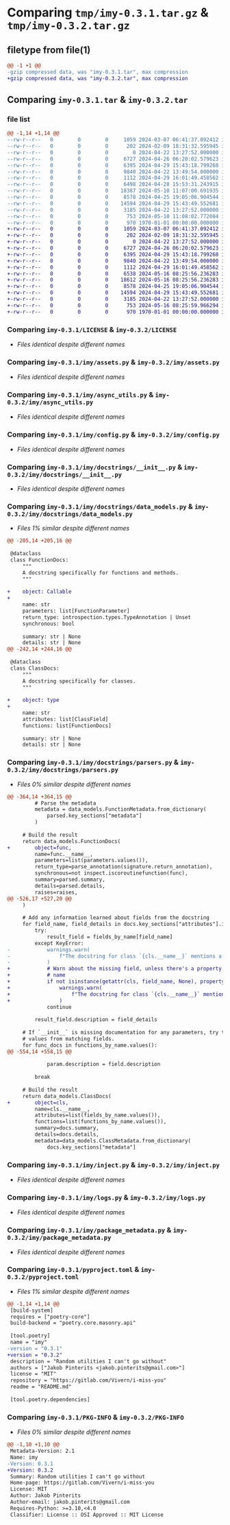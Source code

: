 # Comparing `tmp/imy-0.3.1.tar.gz` & `tmp/imy-0.3.2.tar.gz`

## filetype from file(1)

```diff
@@ -1 +1 @@
-gzip compressed data, was "imy-0.3.1.tar", max compression
+gzip compressed data, was "imy-0.3.2.tar", max compression
```

## Comparing `imy-0.3.1.tar` & `imy-0.3.2.tar`

### file list

```diff
@@ -1,14 +1,14 @@
--rw-r--r--   0        0        0     1059 2024-03-07 06:41:37.092412 imy-0.3.1/LICENSE
--rw-r--r--   0        0        0      202 2024-02-09 18:31:32.595945 imy-0.3.1/README.md
--rw-r--r--   0        0        0        0 2024-04-22 13:27:52.000000 imy-0.3.1/imy/__init__.py
--rw-r--r--   0        0        0     6727 2024-04-26 06:20:02.579623 imy-0.3.1/imy/assets.py
--rw-r--r--   0        0        0     6395 2024-04-29 15:43:18.799268 imy-0.3.1/imy/async_utils.py
--rw-r--r--   0        0        0     9840 2024-04-22 13:49:54.000000 imy-0.3.1/imy/config.py
--rw-r--r--   0        0        0     1112 2024-04-29 16:01:49.458562 imy-0.3.1/imy/docstrings/__init__.py
--rw-r--r--   0        0        0     6498 2024-04-28 15:53:31.243915 imy-0.3.1/imy/docstrings/data_models.py
--rw-r--r--   0        0        0    18387 2024-05-10 11:07:00.691935 imy-0.3.1/imy/docstrings/parsers.py
--rw-r--r--   0        0        0     8578 2024-04-25 19:05:06.904544 imy-0.3.1/imy/inject.py
--rw-r--r--   0        0        0    14594 2024-04-29 15:43:49.552681 imy-0.3.1/imy/logs.py
--rw-r--r--   0        0        0     3185 2024-04-22 13:27:52.000000 imy-0.3.1/imy/package_metadata.py
--rw-r--r--   0        0        0      753 2024-05-10 11:08:02.772084 imy-0.3.1/pyproject.toml
--rw-r--r--   0        0        0      970 1970-01-01 00:00:00.000000 imy-0.3.1/PKG-INFO
+-rw-r--r--   0        0        0     1059 2024-03-07 06:41:37.092412 imy-0.3.2/LICENSE
+-rw-r--r--   0        0        0      202 2024-02-09 18:31:32.595945 imy-0.3.2/README.md
+-rw-r--r--   0        0        0        0 2024-04-22 13:27:52.000000 imy-0.3.2/imy/__init__.py
+-rw-r--r--   0        0        0     6727 2024-04-26 06:20:02.579623 imy-0.3.2/imy/assets.py
+-rw-r--r--   0        0        0     6395 2024-04-29 15:43:18.799268 imy-0.3.2/imy/async_utils.py
+-rw-r--r--   0        0        0     9840 2024-04-22 13:49:54.000000 imy-0.3.2/imy/config.py
+-rw-r--r--   0        0        0     1112 2024-04-29 16:01:49.458562 imy-0.3.2/imy/docstrings/__init__.py
+-rw-r--r--   0        0        0     6538 2024-05-16 08:25:56.236283 imy-0.3.2/imy/docstrings/data_models.py
+-rw-r--r--   0        0        0    18612 2024-05-16 08:25:56.236283 imy-0.3.2/imy/docstrings/parsers.py
+-rw-r--r--   0        0        0     8578 2024-04-25 19:05:06.904544 imy-0.3.2/imy/inject.py
+-rw-r--r--   0        0        0    14594 2024-04-29 15:43:49.552681 imy-0.3.2/imy/logs.py
+-rw-r--r--   0        0        0     3185 2024-04-22 13:27:52.000000 imy-0.3.2/imy/package_metadata.py
+-rw-r--r--   0        0        0      753 2024-05-16 08:25:59.966294 imy-0.3.2/pyproject.toml
+-rw-r--r--   0        0        0      970 1970-01-01 00:00:00.000000 imy-0.3.2/PKG-INFO
```

### Comparing `imy-0.3.1/LICENSE` & `imy-0.3.2/LICENSE`

 * *Files identical despite different names*

### Comparing `imy-0.3.1/imy/assets.py` & `imy-0.3.2/imy/assets.py`

 * *Files identical despite different names*

### Comparing `imy-0.3.1/imy/async_utils.py` & `imy-0.3.2/imy/async_utils.py`

 * *Files identical despite different names*

### Comparing `imy-0.3.1/imy/config.py` & `imy-0.3.2/imy/config.py`

 * *Files identical despite different names*

### Comparing `imy-0.3.1/imy/docstrings/__init__.py` & `imy-0.3.2/imy/docstrings/__init__.py`

 * *Files identical despite different names*

### Comparing `imy-0.3.1/imy/docstrings/data_models.py` & `imy-0.3.2/imy/docstrings/data_models.py`

 * *Files 1% similar despite different names*

```diff
@@ -205,14 +205,16 @@
 
 @dataclass
 class FunctionDocs:
     """
     A docstring specifically for functions and methods.
     """
 
+    object: Callable
+
     name: str
     parameters: list[FunctionParameter]
     return_type: introspection.types.TypeAnnotation | Unset
     synchronous: bool
 
     summary: str | None
     details: str | None
@@ -242,14 +244,16 @@
 
 @dataclass
 class ClassDocs:
     """
     A docstring specifically for classes.
     """
 
+    object: type
+
     name: str
     attributes: list[ClassField]
     functions: list[FunctionDocs]
 
     summary: str | None
     details: str | None
```

### Comparing `imy-0.3.1/imy/docstrings/parsers.py` & `imy-0.3.2/imy/docstrings/parsers.py`

 * *Files 0% similar despite different names*

```diff
@@ -364,14 +364,15 @@
         # Parse the metadata
         metadata = data_models.FunctionMetadata.from_dictionary(
             parsed.key_sections["metadata"]
         )
 
     # Build the result
     return data_models.FunctionDocs(
+        object=func,
         name=func.__name__,
         parameters=list(parameters.values()),
         return_type=parse_annotation(signature.return_annotation),
         synchronous=not inspect.iscoroutinefunction(func),
         summary=parsed.summary,
         details=parsed.details,
         raises=raises,
@@ -526,17 +527,20 @@
     )
 
     # Add any information learned about fields from the docstring
     for field_name, field_details in docs.key_sections["attributes"].items():
         try:
             result_field = fields_by_name[field_name]
         except KeyError:
-            warnings.warn(
-                f"The docstring for class `{cls.__name__}` mentions a field `{field_name}` that does not exist in the class."
-            )
+            # Warn about the missing field, unless there's a property with that
+            # name
+            if not isinstance(getattr(cls, field_name, None), property):
+                warnings.warn(
+                    f"The docstring for class `{cls.__name__}` mentions a field `{field_name}` that does not exist in the class."
+                )
             continue
 
         result_field.description = field_details
 
     # If `__init__` is missing documentation for any parameters, try to copy the
     # values from matching fields.
     for func_docs in functions_by_name.values():
@@ -554,14 +558,15 @@
 
             param.description = field.description
 
         break
 
     # Build the result
     return data_models.ClassDocs(
+        object=cls,
         name=cls.__name__,
         attributes=list(fields_by_name.values()),
         functions=list(functions_by_name.values()),
         summary=docs.summary,
         details=docs.details,
         metadata=data_models.ClassMetadata.from_dictionary(
             docs.key_sections["metadata"]
```

### Comparing `imy-0.3.1/imy/inject.py` & `imy-0.3.2/imy/inject.py`

 * *Files identical despite different names*

### Comparing `imy-0.3.1/imy/logs.py` & `imy-0.3.2/imy/logs.py`

 * *Files identical despite different names*

### Comparing `imy-0.3.1/imy/package_metadata.py` & `imy-0.3.2/imy/package_metadata.py`

 * *Files identical despite different names*

### Comparing `imy-0.3.1/pyproject.toml` & `imy-0.3.2/pyproject.toml`

 * *Files 1% similar despite different names*

```diff
@@ -1,14 +1,14 @@
 [build-system]
 requires = ["poetry-core"]
 build-backend = "poetry.core.masonry.api"
 
 [tool.poetry]
 name = "imy"
-version = "0.3.1"
+version = "0.3.2"
 description = "Random utilities I can't go without"
 authors = ["Jakob Pinterits <jakob.pinterits@gmail.com>"]
 license = "MIT"
 repository = "https://gitlab.com/Vivern/i-miss-you"
 readme = "README.md"
 
 [tool.poetry.dependencies]
```

### Comparing `imy-0.3.1/PKG-INFO` & `imy-0.3.2/PKG-INFO`

 * *Files 0% similar despite different names*

```diff
@@ -1,10 +1,10 @@
 Metadata-Version: 2.1
 Name: imy
-Version: 0.3.1
+Version: 0.3.2
 Summary: Random utilities I can't go without
 Home-page: https://gitlab.com/Vivern/i-miss-you
 License: MIT
 Author: Jakob Pinterits
 Author-email: jakob.pinterits@gmail.com
 Requires-Python: >=3.10,<4.0
 Classifier: License :: OSI Approved :: MIT License
```

